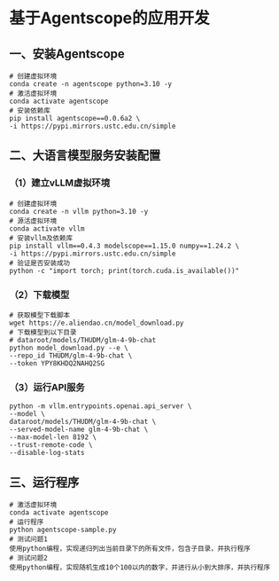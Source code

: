 # 基于Agentscope的应用开发

## 一、安装Agentscope

```shell
# 创建虚拟环境
conda create -n agentscope python=3.10 -y
# 激活虚拟环境
conda activate agentscope
# 安装依赖库
pip install agentscope==0.0.6a2 \
-i https://pypi.mirrors.ustc.edu.cn/simple
```

## 二、大语言模型服务安装配置

### （1）建立vLLM虚拟环境

```shell
# 创建虚拟环境
conda create -n vllm python=3.10 -y
# 源活虚拟环境
conda activate vllm
# 安装vllm及依赖库
pip install vllm==0.4.3 modelscope==1.15.0 numpy==1.24.2 \
-i https://pypi.mirrors.ustc.edu.cn/simple
# 验证是否安装成功
python -c "import torch; print(torch.cuda.is_available())"
```

### （2）下载模型

```shell
# 获取模型下载脚本
wget https://e.aliendao.cn/model_download.py
# 下载模型到以下目录
# dataroot/models/THUDM/glm-4-9b-chat 
python model_download.py --e \
--repo_id THUDM/glm-4-9b-chat \
--token YPY8KHDQ2NAHQ2SG
```

### （3）运行API服务

```shell
python -m vllm.entrypoints.openai.api_server \
--model \
dataroot/models/THUDM/glm-4-9b-chat \
--served-model-name glm-4-9b-chat \
--max-model-len 8192 \
--trust-remote-code \
--disable-log-stats
```

## 三、运行程序

```shell
# 激活虚拟环境
conda activate agentscope
# 运行程序
python agentscope-sample.py
# 测试问题1
使用python编程，实现递归列出当前目录下的所有文件，包含子目录，并执行程序
# 测试问题2
使用python编程，实现随机生成10个100以内的数字，并进行从小到大排序，并执行程序
```



